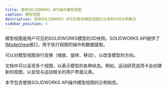 ```yaml
---
title: 使用SOLIDWORKS API操作模型视图
caption: 模型视图
description: 使用SOLIDWORKS API处理3D模型视图的文章和代码示例集合
sidebar_position: 3
---
```

模型视图是用户可见的SOLIDWORKS模型的3D快照。SOLIDWORKS API提供了[IModelView](https://help.solidworks.com/2018/english/api/sldworksapi/SolidWorks.Interop.sldworks~SolidWorks.Interop.sldworks.IModelView.html)接口，用于执行视图的操作和数据提取。

可以对模型视图进行变换（缩放、旋转、移动），以改变模型的方向。

文档中可以呈现多个视图，以表示模型的各种状态。例如，运动研究选项卡会创建新的视图，以呈现与运动相关的用户界面元素。

本节包含使用SOLIDWORKS API操作模型视图的示例和宏。